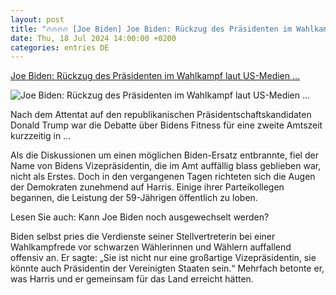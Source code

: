 ```yaml
---
layout: post
title: "🔥🔥🔥🔥 [Joe Biden] Joe Biden: Rückzug des Präsidenten im Wahlkampf laut US-Medien ..."
date: Thu, 18 Jul 2024 14:00:00 +0200
categories: entries DE
---
```

[Joe Biden: Rückzug des Präsidenten im Wahlkampf laut US-Medien ...](https://www.wiwo.de/politik/ausland/us-wahlen-2024-us-medien-joe-biden-denkt-ueber-rueckzug-nach/29902430.html)

![Joe Biden: Rückzug des Präsidenten im Wahlkampf laut US-Medien ...](https://www.wiwo.de/images/president-biden-travels-to-las-vegas/29902724/3-format11240.jpg)

Nach dem Attentat auf den republikanischen Präsidentschaftskandidaten Donald Trump war die Debatte über Bidens Fitness für eine zweite Amtszeit kurzzeitig in ...

Als die Diskussionen um einen möglichen Biden-Ersatz entbrannte, fiel der Name von Bidens Vizepräsidentin, die im Amt auffällig blass geblieben war, nicht als Erstes. Doch in den vergangenen Tagen richteten sich die Augen der Demokraten zunehmend auf Harris. Einige ihrer Parteikollegen begannen, die Leistung der 59-Jährigen öffentlich zu loben.



Lesen Sie auch: Kann Joe Biden noch ausgewechselt werden?



Biden selbst pries die Verdienste seiner Stellvertreterin bei einer Wahlkampfrede vor schwarzen Wählerinnen und Wählern auffallend offensiv an. Er sagte: „Sie ist nicht nur eine großartige Vizepräsidentin, sie könnte auch Präsidentin der Vereinigten Staaten sein.“ Mehrfach betonte er, was Harris und er gemeinsam für das Land erreicht hätten.


